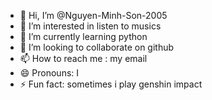 - 👋 Hi, I’m @Nguyen-Minh-Son-2005
- 👀 I’m interested in listen to musics    
- 🌱 I’m currently learning python
- 💞️ I’m looking to collaborate on github
- 📫 How to reach me : my email
- 😄 Pronouns: I
- ⚡ Fun fact: sometimes i play genshin impact

<!---
Nguyen-Minh-Son-2005/Nguyen-Minh-Son-2005 is a ✨ special ✨ repository because its `README.md` (this file) appears on your GitHub profile.
You can click the Preview link to take a look at your changes.
--->
